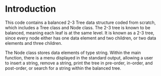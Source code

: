 # Introduction

This code contains a balanced 2-3 Tree data structure coded from scratch, which includes a Tree class and Node class. The 2-3 tree is known to be balanced, meaning each leaf is at the same level. It is known as a 2-3 tree, since every node either has one data element and two children, or two data elements and three children.

The Node class stores data elements of type string. Within the main function, there is a menu displayed in the standard output, allowing a user to insert a string, remove a string, print the tree in pre-order, in-order, and post-order, or search for a string within the balanced tree. 

